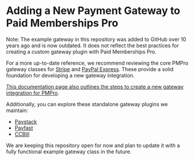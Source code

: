 # Adding a New Payment Gateway to Paid Memberships Pro

Note: The example gateway in this repository was added to GitHub over 10 years ago and is now outdated. It does not reflect the best practices for creating a custom gateway plugin with Paid Memberships Pro.

For a more up-to-date reference, we recommend reviewing the core PMPro gateway classes for [Stripe](https://github.com/strangerstudios/paid-memberships-pro/blob/dev/classes/gateways/class.pmprogateway_stripe.php) and [PayPal Express](https://github.com/strangerstudios/paid-memberships-pro/blob/dev/classes/gateways/class.pmprogateway_paypalexpress.php). These provide a solid foundation for developing a new gateway integration.

[This documentation page also outlines the steps to create a new gateway integration for PMPro](https://www.paidmembershipspro.com/gateway/adding-a-new-gateway/).

Additionally, you can explore these standalone gateway plugins we maintain:

- [Paystack](https://github.com/strangerstudios/paystack-gateway-paid-memberships-pro)
- [Payfast](https://github.com/strangerstudios/pmpro-payfast)
- [CCBill](https://github.com/strangerstudios/pmpro-ccbill)

We are keeping this repository open for now and plan to update it with a fully functional example gateway class in the future.
